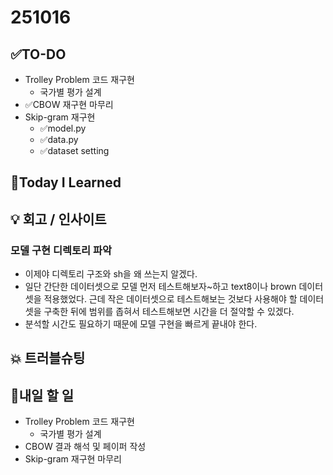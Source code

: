 # 251016
## ✅TO-DO
- Trolley Problem 코드 재구현 
    - 국가별 평가 설계
- ✅CBOW 재구현 마무리
- Skip-gram 재구현
    - ✅model.py
    - ✅data.py
    - ✅dataset setting

## 📌Today I Learned

## 💡 회고 / 인사이트
### 모델 구현 디렉토리 파악
- 이제야 디렉토리 구조와 sh을 왜 쓰는지 알겠다. 
- 일단 간단한 데이터셋으로 모델 먼저 테스트해보자~하고 text8이나 brown 데이터셋을 적용했었다. 근데 작은 데이터셋으로 테스트해보는 것보다 사용해야 할 데이터셋을 구축한 뒤에 범위를 좁혀서 테스트해보면 시간을 더 절약할 수 있겠다. 
- 분석할 시간도 필요하기 때문에 모델 구현을 빠르게 끝내야 한다.

## 💥 트러블슈팅

## 🍩내일 할 일 
- Trolley Problem 코드 재구현 
    - 국가별 평가 설계
- CBOW 결과 해석 및 페이퍼 작성
- Skip-gram 재구현 마무리 